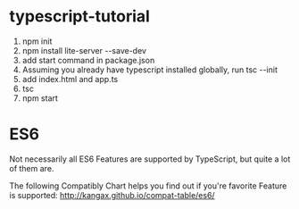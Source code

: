 # typescript-tutorial

1) npm init
2) npm install lite-server --save-dev
3) add start command in package.json
4) Assuming you already have typescript installed globally, run tsc --init
5) add index.html and app.ts
5) tsc
6) npm start


# ES6

Not necessarily all ES6 Features are supported by TypeScript, but quite a lot of them are.

The following Compatibly Chart helps you find out if you're favorite Feature is supported: http://kangax.github.io/compat-table/es6/

